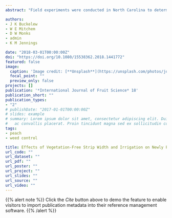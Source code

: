 ```yaml
---
abstract: "Field experiments were conducted in North Carolina to determine peach response to herbicides. Mesotrione, rimsulfuron, and sulfentrazone did not injure newly planted peach trees. However, halosulfuron at the higher rate caused injury to peach trees, but did not reduce tree cross-sectional area or winter pruning weight. Another field experiment was conducted to determine the effect of herbicide-based programs on weed control. Sulfentrazone alone controlled common lamb’s-quarters and henbit but provided poor control of large crabgrass and yellow foxtail. However, a tank mix of norflurazon or oryzalin with sulfentrazone improved control of these weeds over sulfentrazone alone. Terbacil alone or in tank mix rimsulfuron, and flumioxazin alone gave excellent control of large crabgrass and yellow foxtail."

authors:
- J K Buckelew
- W E Mitchem
- D W Monks
- admin
- K M Jennings

date: "2018-03-01T00:00:00Z"
doi: "https://doi.org/10.1080/15538362.2018.1441772"
featured: false
image:
  caption: 'Image credit: [**Unsplash**](https://unsplash.com/photos/jdD8gXaTZsc)'
  focal_point: ""
  preview_only: false
projects: []
publication: '*International Journal of Fruit Science* 18'
publication_short: ""
publication_types:
- "2"
# publishDate: "2017-01-01T00:00:00Z"
# slides: example
# summary: Lorem ipsum dolor sit amet, consectetur adipiscing elit. Duis posuere tellus
#   ac convallis placerat. Proin tincidunt magna sed ex sollicitudin condimentum.
tags:
- peach
- weed control

title: Effects of Vegetation-Free Strip Width and Irrigation on Newly Planted PeachEvaluating weed control and response of newly planted peach trees to herbicides
url_code: ""
url_dataset: ""
url_pdf: ""
url_poster: ""
url_project: ""
url_slides: ""
url_source: ""
url_video: ""
---
```


{{% alert note %}}
Click the *Cite* button above to demo the feature to enable visitors to import publication metadata into their reference management software.
{{% /alert %}}



